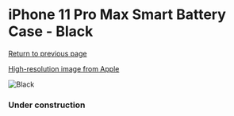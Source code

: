 # iPhone 11 Pro Max Smart Battery Case - Black

[Return to previous page](/iphone_11)

[High-resolution image from Apple](https://store.storeimages.cdn-apple.com/8756/as-images.apple.com/is/MWVP2?wid=4500&hei=4500&fmt=png)

<div style="width: 384px"><img src="/everyphone/MWVP2.png" alt="Black"></div>

### Under construction
